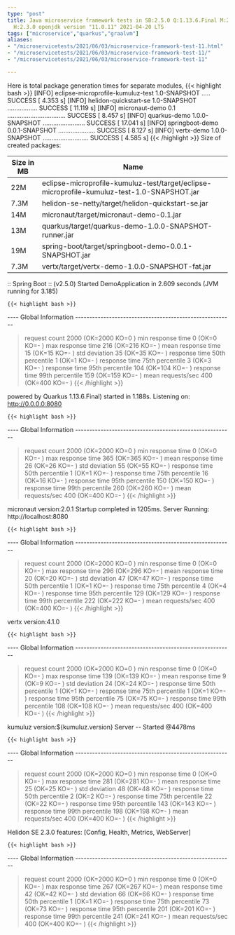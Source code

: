 ```yaml
---
type: "post"
title: Java microservice framework tests in SB:2.5.0 Q:1.13.6.Final M:2.5.5 V:4.1.0
  H:2.3.0 openjdk version "11.0.11" 2021-04-20 LTS
tags: ["microservice","quarkus","graalvm"]
aliases:
- "/microservicetests/2021/06/03/microservice-framework-test-11.html"
- "/microservicetests/2021/06/03/microservice-framework-test-11/"
- "/microservicetests/2021/06/03/microservice-framework-test-11"

---
```

 
Here is total package generation times for separate modules,
{{< highlight bash >}}
[INFO] eclipse-microprofile-kumuluz-test 1.0-SNAPSHOT ..... SUCCESS [  4.353 s]
[INFO] helidon-quickstart-se 1.0-SNAPSHOT ................. SUCCESS [ 11.119 s]
[INFO] micronaut-demo 0.1 ................................. SUCCESS [  8.457 s]
[INFO] quarkus-demo 1.0.0-SNAPSHOT ........................ SUCCESS [ 17.041 s]
[INFO] springboot-demo 0.0.1-SNAPSHOT ..................... SUCCESS [  8.127 s]
[INFO] vertx-demo 1.0.0-SNAPSHOT .......................... SUCCESS [  4.585 s]
{{< /highlight >}}
Size of created packages:

| Size in MB |  Name |
|------------|-------|
| 22M | eclipse-microprofile-kumuluz-test/target/eclipse-microprofile-kumuluz-test-1.0-SNAPSHOT.jar |
| 7.3M | helidon-se-netty/target/helidon-quickstart-se.jar |
| 14M | micronaut/target/micronaut-demo-0.1.jar |
| 13M | quarkus/target/quarkus-demo-1.0.0-SNAPSHOT-runner.jar |
| 19M | spring-boot/target/springboot-demo-0.0.1-SNAPSHOT.jar |
| 7.3M | vertx/target/vertx-demo-1.0.0-SNAPSHOT-fat.jar |


:: Spring Boot :: (v2.5.0) Started DemoApplication in 2.609 seconds (JVM running for 3.185)

    {{< highlight bash >}}
---- Global Information --------------------------------------------------------
> request count                                       2000 (OK=2000   KO=0     )
> min response time                                      0 (OK=0      KO=-     )
> max response time                                    216 (OK=216    KO=-     )
> mean response time                                    15 (OK=15     KO=-     )
> std deviation                                         35 (OK=35     KO=-     )
> response time 50th percentile                          1 (OK=1      KO=-     )
> response time 75th percentile                          3 (OK=3      KO=-     )
> response time 95th percentile                        104 (OK=104    KO=-     )
> response time 99th percentile                        159 (OK=159    KO=-     )
> mean requests/sec                                    400 (OK=400    KO=-     )
{{< /highlight >}}

powered by Quarkus 1.13.6.Final) started in 1.188s. Listening on: http://0.0.0.0:8080

    {{< highlight bash >}}
---- Global Information --------------------------------------------------------
> request count                                       2000 (OK=2000   KO=0     )
> min response time                                      0 (OK=0      KO=-     )
> max response time                                    365 (OK=365    KO=-     )
> mean response time                                    26 (OK=26     KO=-     )
> std deviation                                         55 (OK=55     KO=-     )
> response time 50th percentile                          1 (OK=1      KO=-     )
> response time 75th percentile                         16 (OK=16     KO=-     )
> response time 95th percentile                        150 (OK=150    KO=-     )
> response time 99th percentile                        260 (OK=260    KO=-     )
> mean requests/sec                                    400 (OK=400    KO=-     )
{{< /highlight >}}

micronaut version:2.0.1 Startup completed in 1205ms. Server Running: http://localhost:8080

    {{< highlight bash >}}
---- Global Information --------------------------------------------------------
> request count                                       2000 (OK=2000   KO=0     )
> min response time                                      0 (OK=0      KO=-     )
> max response time                                    296 (OK=296    KO=-     )
> mean response time                                    20 (OK=20     KO=-     )
> std deviation                                         47 (OK=47     KO=-     )
> response time 50th percentile                          1 (OK=1      KO=-     )
> response time 75th percentile                          4 (OK=4      KO=-     )
> response time 95th percentile                        129 (OK=129    KO=-     )
> response time 99th percentile                        222 (OK=222    KO=-     )
> mean requests/sec                                    400 (OK=400    KO=-     )
{{< /highlight >}}

vertx version:4.1.0

    {{< highlight bash >}}
---- Global Information --------------------------------------------------------
> request count                                       2000 (OK=2000   KO=0     )
> min response time                                      0 (OK=0      KO=-     )
> max response time                                    139 (OK=139    KO=-     )
> mean response time                                     9 (OK=9      KO=-     )
> std deviation                                         24 (OK=24     KO=-     )
> response time 50th percentile                          1 (OK=1      KO=-     )
> response time 75th percentile                          1 (OK=1      KO=-     )
> response time 95th percentile                         75 (OK=75     KO=-     )
> response time 99th percentile                        108 (OK=108    KO=-     )
> mean requests/sec                                    400 (OK=400    KO=-     )
{{< /highlight >}}

kumuluz version:${kumuluz.version} Server -- Started @4478ms

    {{< highlight bash >}}
---- Global Information --------------------------------------------------------
> request count                                       2000 (OK=2000   KO=0     )
> min response time                                      0 (OK=0      KO=-     )
> max response time                                    281 (OK=281    KO=-     )
> mean response time                                    25 (OK=25     KO=-     )
> std deviation                                         48 (OK=48     KO=-     )
> response time 50th percentile                          2 (OK=2      KO=-     )
> response time 75th percentile                         22 (OK=22     KO=-     )
> response time 95th percentile                        143 (OK=143    KO=-     )
> response time 99th percentile                        198 (OK=198    KO=-     )
> mean requests/sec                                    400 (OK=400    KO=-     )
{{< /highlight >}}

Helidon SE 2.3.0 features: [Config, Health, Metrics, WebServer]

    {{< highlight bash >}}
---- Global Information --------------------------------------------------------
> request count                                       2000 (OK=2000   KO=0     )
> min response time                                      0 (OK=0      KO=-     )
> max response time                                    267 (OK=267    KO=-     )
> mean response time                                    42 (OK=42     KO=-     )
> std deviation                                         66 (OK=66     KO=-     )
> response time 50th percentile                          1 (OK=1      KO=-     )
> response time 75th percentile                         73 (OK=73     KO=-     )
> response time 95th percentile                        201 (OK=201    KO=-     )
> response time 99th percentile                        241 (OK=241    KO=-     )
> mean requests/sec                                    400 (OK=400    KO=-     )
{{< /highlight >}}